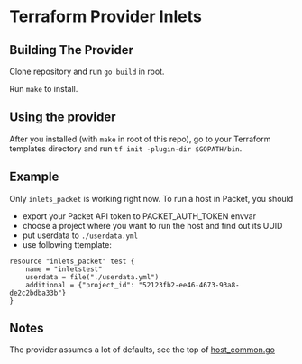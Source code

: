 Terraform Provider Inlets
==================

Building The Provider
---------------------

Clone repository and run `go build` in root.

Run `make` to install.

Using the provider
----------------------

After you installed (with `make` in root of this repo), go to your Terraform templates directory and run `tf init -plugin-dir $GOPATH/bin`.

Example
---------------------------

Only `inlets_packet` is working right now. To run a host in Packet, you should 
- export your Packet API token to PACKET_AUTH_TOKEN envvar
- choose a project where you want to run the host and find out its UUID
- put userdata to `./userdata.yml`
- use following ttemplate:

```hcl
resource "inlets_packet" test {
    name = "inletstest"
    userdata = file("./userdata.yml") 
    additional = {"project_id": "52123fb2-ee46-4673-93a8-de2c2bdba33b"}
}
```

Notes
--------------
The provider assumes a lot of defaults, see the top of [host_common.go](inlets/host_common.go)

